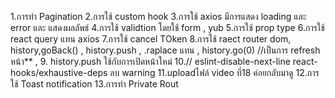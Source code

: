 1.การทำ Pagination
2.การใช้ custom hook
3.การใช้ axios มีการแสดง loading และ error และ แสดงผลลัพธ์
4.การใช้ validtion โดยใช้ form , yub
5.การใช้ prop type
6.การใช้ react query แทน axios
7.การใช้ cancel TOken
8.การใช้ raect router dom, history,goBack() , history.push , .raplace  แทน <Link to/>  ,  history.go(0) //เป็นการ refresh หน้า** , 
9. history.push ใช้กับการเปิดหน้าใหม่
10.// eslint-disable-next-line react-hooks/exhaustive-deps     ลบ warning
11.uploadไฟล์  video ที่18 ค่อยกลับมาดู
12.การใช้ Toast notification
13.การทำ Private Rout
